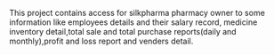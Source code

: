 
This project contains access for silkpharma pharmacy owner to some information like employees details and their salary record, medicine inventory detail,total sale and total purchase reports(daily and monthly),profit and loss report and venders detail.
